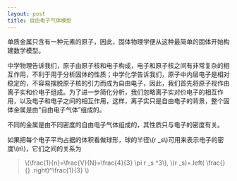 ```yaml
---
layout: post
title: 自由电子气体模型
---
```

单质金属只含有一种元素的原子，因此，固体物理学便从这种最简单的固体开始构建数学模型。

中学物理告诉我们，原子由原子核和电子构成，电子和原子核之间有非常复杂的相互作用，不利于用于分析固体的性质；中学化学告诉我们，原子中内层电子是相对稳定的，不容易摆脱原子核的引力而成为自由电子，因此，我们首先将原子视作由离子实和价电子组成。为了进一步简化分析，我们忽略离子实对价电子的相互作用，以及电子和电子之间的相互作用，这样，离子实只是自由电子的背景，整个固体金属是由“自由电子气体”组成的。

不同的金属是由不同密度的自由电子气体组成的，其性质只与电子的密度有关。

如果把每个电子平均占据的体积看做球形，球的半径\\(r _s\\)可用来表示电子的密度\\(n\\)，它们之间的关系为

>\\(\frac{1}{n}=\frac{V}{N}=\frac{4}{3} \pi r _s ^3\\), \\(r _s)=.left\( \frac{}{} .right\)^\frac{1}{3} \\)




